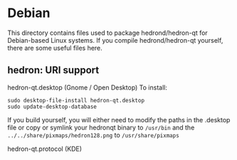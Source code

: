 
Debian
====================
This directory contains files used to package hedrond/hedron-qt
for Debian-based Linux systems. If you compile hedrond/hedron-qt yourself, there are some useful files here.

## hedron: URI support ##


hedron-qt.desktop  (Gnome / Open Desktop)
To install:

	sudo desktop-file-install hedron-qt.desktop
	sudo update-desktop-database

If you build yourself, you will either need to modify the paths in
the .desktop file or copy or symlink your hedronqt binary to `/usr/bin`
and the `../../share/pixmaps/hedron128.png` to `/usr/share/pixmaps`

hedron-qt.protocol (KDE)

